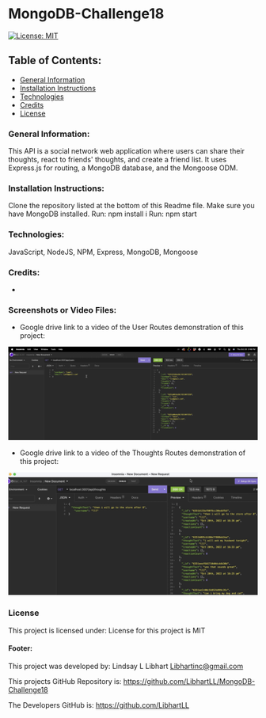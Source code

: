 # MongoDB-Challenge18

[![License: MIT](https://img.shields.io/badge/License-MIT-yellow.svg)](https://opensource.org/licenses/MIT)

## Table of Contents:
* [General Information](#general)
* [Installation Instructions](#installation)
* [Technologies](#technologies)
* [Credits](#credits)
* [License](#license)

### General Information:
This API is a social network web application where users can share their thoughts, react to friends' thoughts, and create a friend list. It uses Express.js for routing, a MongoDB database, and the Mongoose ODM.

### Installation Instructions:
Clone the repository listed at the bottom of this Readme file.  Make sure you have MongoDB installed.
Run: npm install i
Run: npm start
### Technologies:
JavaScript, NodeJS, NPM, Express, MongoDB, Mongoose

### Credits:
*

### Screenshots or Video Files:

* Google drive link to a video of the User Routes demonstration of this project:

[![Google Drive User Routes](./assets/UserRoutes.jpg)](https://drive.google.com/file/d/1V-L3niqanH64Q-bpmjvb14BO66zSJFiS/view)

* Google drive link to a video of the Thoughts Routes demonstration of this project:

[![Google Drive Thoughts Routes](./assets/ThoughtRoutes.jpg)](https://drive.google.com/file/d/1YGSEA0Zz_TfuzYUApuiZ6d5OW86JG6x3/view)

### License
This project is licensed under:
License for this project is MIT

#### Footer:
This project was developed by:
Lindsay L Libhart
Libhartinc@gmail.com

This projects GitHub Repository is:
https://github.com/LibhartLL/MongoDB-Challenge18

The Developers GitHub is:
https://github.com/LibhartLL